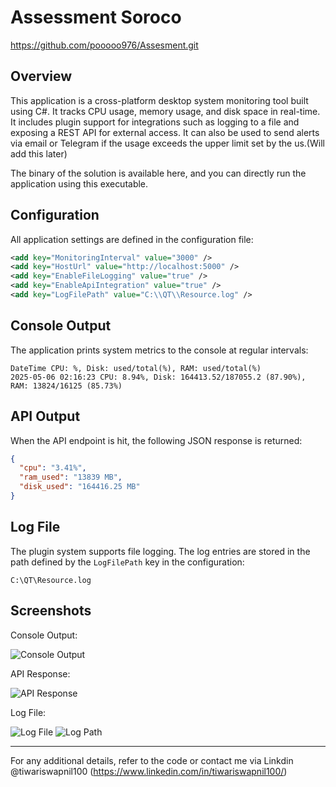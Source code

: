 # Assessment Soroco
https://github.com/pooooo976/Assesment.git

## Overview

This application is a cross-platform desktop system monitoring tool built using C#. It tracks CPU usage, memory usage, and disk space in real-time. It includes plugin support for integrations such as logging to a file and exposing a REST API for external access.
It can also be used to send alerts via email or Telegram if the usage exceeds the upper limit set by the us.(Will add this later)

The binary of the solution is available here, and you can directly run the application using this executable.


## Configuration

All application settings are defined in the configuration file:

```xml
<add key="MonitoringInterval" value="3000" />
<add key="HostUrl" value="http://localhost:5000" />
<add key="EnableFileLogging" value="true" />
<add key="EnableApiIntegration" value="true" />
<add key="LogFilePath" value="C:\\QT\\Resource.log" />
```

## Console Output

The application prints system metrics to the console at regular intervals:

```
DateTime CPU: %, Disk: used/total(%), RAM: used/total(%)
2025-05-06 02:16:23 CPU: 8.94%, Disk: 164413.52/187055.2 (87.90%), RAM: 13824/16125 (85.73%)
```

## API Output

When the API endpoint is hit, the following JSON response is returned:

```json
{
  "cpu": "3.41%",
  "ram_used": "13839 MB",
  "disk_used": "164416.25 MB"
}
```

## Log File

The plugin system supports file logging. The log entries are stored in the path defined by the `LogFilePath` key in the configuration:

```
C:\QT\Resource.log
```

## Screenshots

Console Output:

![Console Output](https://github.com/user-attachments/assets/2222f97a-7026-47e5-ba7f-4eed55596b51)



API Response:

![API Response](https://github.com/user-attachments/assets/54033bf2-97c9-4b6b-a682-62ee0495e006)



Log File:

![Log File](https://github.com/user-attachments/assets/f10b1112-c8e6-425e-949e-209912c4bcbd)
![Log Path](https://github.com/user-attachments/assets/00ef9b4f-9c22-4a9c-ac31-60ec76287b1a)

---

For any additional details, refer to the code or contact me via Linkdin @tiwariswapnil100 (https://www.linkedin.com/in/tiwariswapnil100/)


